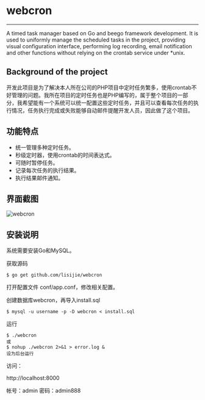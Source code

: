 # webcron
------------

A timed task manager based on Go and beego framework development. It is used to uniformly manage the scheduled tasks in the project, providing visual configuration interface, performing log recording, email notification and other functions without relying on the crontab service under *unix.

## Background of the project

开发此项目是为了解决本人所在公司的PHP项目中定时任务繁多，使用crontab不好管理的问题。我所在项目的定时任务也是PHP编写的，属于整个项目的一部分，我希望能有一个系统可以统一配置这些定时任务，并且可以查看每次任务的执行情况，任务执行完成或失败能够自动邮件提醒开发人员，因此做了这个项目。

## 功能特点

* 统一管理多种定时任务。
* 秒级定时器，使用crontab的时间表达式。
* 可随时暂停任务。
* 记录每次任务的执行结果。
* 执行结果邮件通知。

## 界面截图

![webcron](https://raw.githubusercontent.com/lisijie/webcron/master/screenshot.png)


## 安装说明

系统需要安装Go和MySQL。

获取源码

	$ go get github.com/lisijie/webcron

打开配置文件 conf/app.conf，修改相关配置。


创建数据库webcron，再导入install.sql

	$ mysql -u username -p -D webcron < install.sql

运行

	$ ./webcron
	或
	$ nohup ./webcron 2>&1 > error.log &
	设为后台运行

访问：

http://localhost:8000

帐号：admin
密码：admin888
